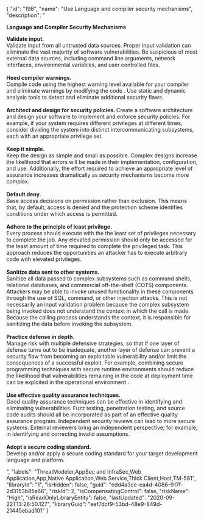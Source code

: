{
  "id": "198",
  "name": "Use Language and compiler security mechanisms",
  "description": "<p><b>Language and Compiler Security Mechanisms</b><br></p><p><b>Validate input. </b><br>Validate input from all untrusted data sources. Proper input validation can eliminate the vast majority of software vulnerabilities. Be suspicious of most external data sources, including command line arguments, network interfaces, environmental variables, and user controlled files.<br><br><b>Heed compiler warnings. </b><br>Compile code using the highest warning level available for your compiler and eliminate warnings by modifying the code . Use static and dynamic analysis tools to detect and eliminate additional security flaws.<br><br><b>Architect and design for security policies. </b>Create a software architecture and design your software to implement and enforce security policies. For example, if your system requires different privileges at different times, consider dividing the system into distinct intercommunicating subsystems, each with an appropriate privilege set.<br><br><b>Keep it simple. </b><br>Keep the design as simple and small as possible. Complex designs increase the likelihood that errors will be made in their implementation, configuration, and use. Additionally, the effort required to achieve an appropriate level of assurance increases dramatically as security mechanisms become more complex.<br><br><b>Default deny. </b><br>Base access decisions on permission rather than exclusion. This means that, by default, access is denied and the protection scheme identifies conditions under which access is permitted.<br><br><b>Adhere to the principle of least privilege. </b><br>Every process should execute with the the least set of privileges necessary to complete the job. Any elevated permission should only be accessed for the least amount of time required to complete the privileged task. This approach reduces the opportunities an attacker has to execute arbitrary code with elevated privileges.<br><br><b>Sanitize data sent to other systems.</b> <br>Sanitize all data passed to complex subsystems such as command shells, relational databases, and commercial off-the-shelf (COTS) components. Attackers may be able to invoke unused functionality in these components through the use of SQL, command, or other injection attacks. This is not necessarily an input validation problem because the complex subsystem being invoked does not understand the context in which the call is made. Because the calling process understands the context, it is responsible for sanitizing the data before invoking the subsystem.<br><b><br>Practice defense in depth. </b><br>Manage risk with multiple defensive strategies, so that if one layer of defense turns out to be inadequate, another layer of defense can prevent a security flaw from becoming an exploitable vulnerability and/or limit the consequences of a successful exploit. For example, combining secure programming techniques with secure runtime environments should reduce the likelihood that vulnerabilities remaining in the code at deployment time can be exploited in the operational environment .<br><b><br>Use effective quality assurance techniques. </b><br>Good quality assurance techniques can be effective in identifying and eliminating vulnerabilities. Fuzz testing, penetration testing, and source code audits should all be incorporated as part of an effective quality assurance program. Independent security reviews can lead to more secure systems. External reviewers bring an independent perspective; for example, in identifying and correcting invalid assumptions.<br><br><b>Adopt a secure coding standard. </b><br>Develop and/or apply a secure coding standard for your target development language and platform.</p>",
  "labels": "ThreatModeler,AppSec and InfraSec,Web Application,App,Native Application,Web Service,Thick Client,Host,TM-581",
  "libraryId": "1",
  "isHidden": false,
  "guid": "edd4a3ce-ea4d-4086-917f-2d3153b85a66",
  "riskId": 2,
  "isCompensatingControl": false,
  "riskName": "High",
  "isReadOnlyLibraryEntity": false,
  "lastUpdated": "2020-09-22T13:26:50.127",
  "libraryGuid": "eef7dcf9-53bd-48e9-849d-21445ebad101"
}